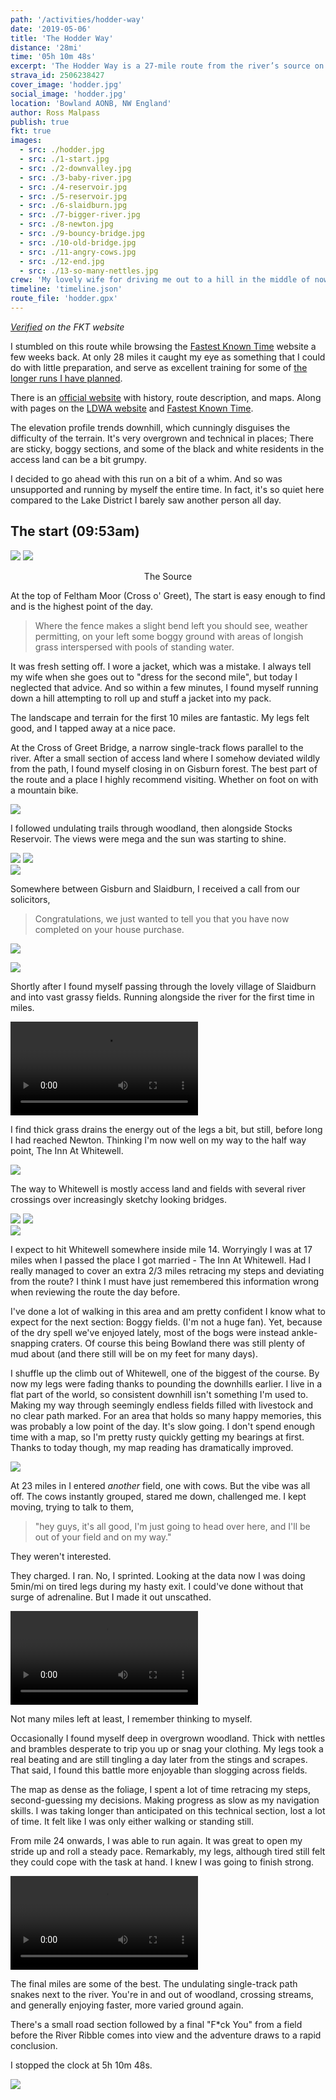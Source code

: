 ```yaml
---
path: '/activities/hodder-way'
date: '2019-05-06'
title: 'The Hodder Way'
distance: '28mi'
time: '05h 10m 48s'
excerpt: 'The Hodder Way is a 27-mile route from the river’s source on Access Land near the Cross of Greet to Hodder Foot, where it joins the River Ribble. From the boggy ground near the head on moorland, it passes through the attractive villages of Slaidburn, Newton, Dunsop Bridge, Whitewell, Bashall Eaves and Great Mitton. '
strava_id: 2506238427
cover_image: 'hodder.jpg'
social_image: 'hodder.jpg'
location: 'Bowland AONB, NW England'
author: Ross Malpass
publish: true
fkt: true
images:
  - src: ./hodder.jpg
  - src: ./1-start.jpg
  - src: ./2-downvalley.jpg
  - src: ./3-baby-river.jpg
  - src: ./4-reservoir.jpg
  - src: ./5-reservoir.jpg
  - src: ./6-slaidburn.jpg
  - src: ./7-bigger-river.jpg
  - src: ./8-newton.jpg
  - src: ./9-bouncy-bridge.jpg
  - src: ./10-old-bridge.jpg
  - src: ./11-angry-cows.jpg
  - src: ./12-end.jpg
  - src: ./13-so-many-nettles.jpg
crew: 'My lovely wife for driving me out to a hill in the middle of nowhere, dropping me off, and then picking me up again five hours and 28 miles down the road later 🥰'
timeline: 'timeline.json'
route_file: 'hodder.gpx'
---
```


*[Verified](https://fastestknowntime.com/route/hodder-way-uk) on the FKT website*

I stumbled on this route while browsing the [Fastest Known Time](https://fastestknowntime.com) website a few weeks back. At only 28 miles it caught my eye as something that I could do with little preparation, and serve as excellent training for some of [the longer runs I have planned](/#schedule).

There is an [official website](http://hodderway.co.uk) with history, route description, and maps. Along with pages on the [LDWA website](https://www.ldwa.org.uk/ldp/members/show_path.php?path_name=Hodder+Way) and [Fastest Known Time](https://fastestknowntime.com).

The elevation profile trends downhill, which cunningly disguises the difficulty of the terrain. It's very overgrown and technical in places; There are sticky, boggy sections, and some of the black and white residents in the access land can be a bit grumpy.

I decided to go ahead with this run on a bit of a whim. And so was unsupported and running by myself the entire time. In fact, it's so quiet here compared to the Lake District I barely saw another person all day.

## The start (09:53am)

<div class='photo-cluster'>
<div class='flex'>
<image-zoom><img src='1-start.jpg'/></image-zoom>
<image-zoom><img src='2-downvalley.jpg'/></image-zoom>
</div>
<p style='text-align: center'>
<marker-link lat='54.04020160115954' lng='-2.490204776669657' label='A' zoom='15'>The Source</marker-link>
</p>
</div>

At the top of Feltham Moor (Cross o' Greet), The start is easy enough to find and is the highest point of the day.

> Where the fence makes a slight bend left you should see, weather permitting, on your left some boggy ground with areas of longish grass interspersed with pools of standing water.

It was fresh setting off. I wore a jacket, which was a mistake. I always tell my wife when she goes out to "dress for the second mile", but today I neglected that advice. And so within a few minutes, I found myself running down a hill attempting to roll up and stuff a jacket into my pack.

The landscape and terrain for the first 10 miles are fantastic. My legs felt good, and I tapped away at a nice pace.

At the Cross of Greet Bridge, a narrow single-track flows parallel to the river. After a small section of access land where I somehow deviated wildly from the path, I found myself closing in on Gisburn forest. The best part of the route and a place I highly recommend visiting. Whether on foot on with a mountain bike.

<image-zoom><img src='into-gisburn.jpg'/></image-zoom>

I followed undulating trails through woodland, then alongside Stocks Reservoir. The views were mega and the sun was starting to shine.

<div class='photo-cluster'>
<div class='flex'>
<image-zoom><img src='gisburn-path.jpg'/></image-zoom>
<image-zoom><img src='5-reservoir.jpg'/></image-zoom>
</div>
<div class='flex'>
<image-zoom><img src='4-reservoir.jpg'/></image-zoom>
</div>
</div>

Somewhere between Gisburn and Slaidburn, I received a call from our solicitors,

> Congratulations, we just wanted to tell you that you have now completed on your house purchase.

<image-zoom caption="This was a *long* time coming, and so a quick selfie to mark the occasion was required! I wonder how many people have bought a house during an FKT attempt?"><img src='completion.jpg'/></image-zoom>

<image-zoom><img src='7-bigger-river.jpg'/></image-zoom>

Shortly after I found myself passing through the lovely village of Slaidburn and into vast grassy fields. Running alongside the river for the first time in miles.

<video src="./river.mp4" controls></video>

I find thick grass drains the energy out of the legs a bit, but still, before long I had reached Newton. Thinking I'm now well on my way to the half way point, The Inn At Whitewell.

<image-zoom><img src='8-newton.jpg'/></image-zoom>

The way to Whitewell is mostly access land and fields with several river crossings over increasingly sketchy looking bridges.

<div class='photo-cluster'>
<div class='flex'>
<image-zoom><img src='newton-bridge.jpg'/></image-zoom>
<image-zoom><img src='9-bouncy-bridge.jpg'/></image-zoom>
</div>
<div class='flex'>
<image-zoom><img src='10-old-bridge.jpg'/></image-zoom>
</div>
</div>

I expect to hit Whitewell somewhere inside mile 14. Worryingly I was at 17 miles when I passed the place I got married - The Inn At Whitewell. Had I really managed to cover an extra 2/3 miles retracing my steps and deviating from the route? I think I must have just remembered this information wrong when reviewing the route the day before.

I've done a lot of walking in this area and am pretty confident I know what to expect for the next section: Boggy fields.
(I'm not a huge fan). Yet, because of the dry spell we've enjoyed lately, most of the bogs were instead ankle-snapping craters. Of course this being Bowland there was still plenty of mud about (and there still will be on my feet for many days).

I shuffle up the climb out of Whitewell, one of the biggest of the course. By now my legs were fading thanks to pounding the downhills earlier. I live in a flat part of the world, so consistent downhill isn't something I'm used to. Making my way through seemingly endless fields filled with livestock and no clear path marked. For an area that holds so many happy memories, this was probably a low point of the day. It's slow going. I don't spend enough time with a map, so I'm pretty rusty quickly getting my bearings at first. Thanks to today though, my map reading has dramatically improved.

<image-zoom><img src='fkt-angry-cows.jpg'/></image-zoom>

At 23 miles in I entered *another* field, one with cows. But the vibe was all off. The cows instantly grouped, stared me down, challenged me. I kept moving, trying to talk to them,

> "hey guys, it's all good, I'm just going to head over here, and I'll be out of your field and on my way."

They weren't interested.

They charged. I ran. No, I sprinted. Looking at the data now I was doing 5min/mi on tired legs during my hasty exit. I could've done without that surge of adrenaline. But I made it out unscathed.

<video src="./cows.mp4" controls></video>

Not many miles left at least, I remember thinking to myself.

Occasionally I found myself deep in overgrown woodland. Thick with nettles and brambles desperate to trip you up or snag your clothing. My legs took a real beating and are still tingling a day later from the stings and scrapes. That said, I found this battle more enjoyable than slogging across fields.

The map as dense as the foliage, I spent a lot of time retracing my steps, second-guessing my decisions. Making progress as slow as my navigation skills. I was taking longer than anticipated on this technical section, lost a lot of time. It felt like I was only either walking or standing still.

From mile 24 onwards, I was able to run again. It was great to open my stride up and roll a steady pace. Remarkably, my legs, although tired still felt they could cope with the task at hand. I knew I was going to finish strong.

<video src="./trails.mp4" controls></video>

The final miles are some of the best. The undulating single-track path snakes next to the river. You're in and out of woodland, crossing streams, and generally enjoying faster, more varied ground again.

There's a small road section followed by a final "F*ck You" from a field before the River Ribble comes into view and the adventure draws to a rapid conclusion.

I stopped the clock at 5h 10m 48s.

<image-zoom caption="The River Hodder joining the River Ribble near Hurst Green."><img src='12-end.jpg'/></image-zoom>
